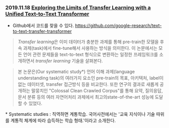 ### 2019.11.18 [Exploring the Limits of Transfer Learning with a Unified Text-to-Text Transformer](https://arxiv.org/abs/1910.10683)
-  Github에서 코드를 찾을 수 있다. https://github.com/google-research/text-to-text-transfer-transformer

> *Transfer learning*은 이미 데이터가 충분한 과제를 통해 pre-train한 모델을 후속 과제(task)에서 fine-tune해서 사용하는 방식을 의미한다. 
이 논문에서는 모든 언어 관련 문제들을 text-to-text 형식으로 변환하는 일정한 프레임워크를 소개하면서 *transfer learning* 기술을 살펴본다.

> 본 논문은(Our systematic study*) 언어 이해 과제(language understanding task)의 여러가지 요소인
pre-train의 목표, 아키텍처, label이 없는 데이터셋, transfer 접근방식 등을 비교한다.
또한 연구의 결과로 새롭게 공개하는 말뭉치인 "Colossal Clean Crawled Corpus"를 통해 요약, 질의응답, 문서 분류 등의 여러 자연어처리 과제에서 
최고의state-of-the-art 성능에 도달할 수 있었다. <br>

\* Systematic studies : 직역하면 계통학습. 국어사전에서는 '교육 지식이나 기술 따위를 계통적 체계에 따라 습득하는 학습 형태.'이라고 소개한다.
